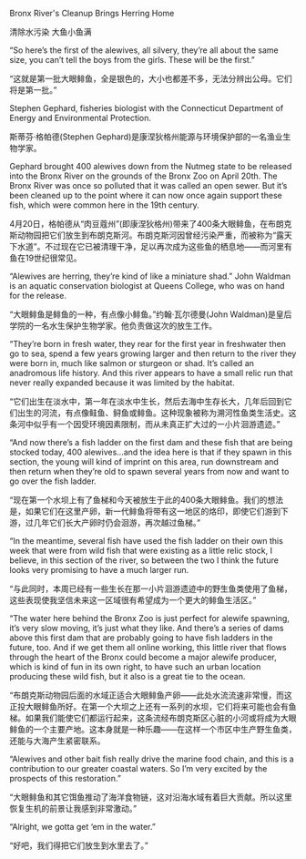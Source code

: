 Bronx River's Cleanup Brings Herring Home

清除水污染 大鱼小鱼满

“So here’s the first of the alewives, all silvery, they’re all about the same size, you can’t tell the boys from the girls. These will be the first.”

“这就是第一批大眼鲱鱼，全是银色的，大小也都差不多，无法分辨出公母。它们将是第一批。”

Stephen Gephard, fisheries biologist with the Connecticut Department of Energy and Environmental Protection.

斯蒂芬·格帕德(Stephen Gephard)是康涅狄格州能源与环境保护部的一名渔业生物学家。

Gephard brought 400 alewives down from the Nutmeg state to be released into the Bronx River on the grounds of the Bronx Zoo on April 20th. The Bronx River was once so polluted that it was called an open sewer. But it’s been cleaned up to the point where it can now once again support these fish, which were common here in the 19th century.

4月20日，格帕德从“肉豆蔻州”(即康涅狄格州)带来了400条大眼鲱鱼，在布朗克斯动物园把它们放生到布朗克斯河。布朗克斯河因曾经污染严重，而被称为“露天下水道”。不过现在它已被清理干净，足以再次成为这些鱼的栖息地——而河里有鱼在19世纪很常见。

“Alewives are herring, they’re kind of like a miniature shad.” John Waldman is an aquatic conservation biologist at Queens College, who was on hand for the release.

“大眼鲱鱼是鲱鱼的一种，有点像小鲱鱼。”约翰·瓦尔德曼(John Waldman)是皇后学院的一名水生保护生物学家。他负责做这次的放生工作。

“They’re born in fresh water, they rear for the first year in freshwater then go to sea, spend a few years growing larger and then return to the river they were born in, much like salmon or sturgeon or shad. It’s called an anadromous life history. And this river appears to have a small relic run that never really expanded because it was limited by the habitat.

“它们出生在淡水中，第一年在淡水中生长，然后去海中生存长大，几年后回到它们出生的河流，有点像鲑鱼、鲟鱼或鲱鱼。这种现象被称为溯河性鱼类生活史。这条河中似乎有一个因受环境因素限制，而从未真正扩大过的一小片洄游遗迹。”

“And now there’s a fish ladder on the first dam and these fish that are being stocked today, 400 alewives…and the idea here is that if they spawn in this section, the young will kind of imprint on this area, run downstream and then return when they’re old to spawn several years from now and want to go over the fish ladder.

“现在第一个水坝上有了鱼梯和今天被放生于此的400条大眼鲱鱼。我们的想法是，如果它们在这里产卵，新一代鲱鱼将带有这一地区的烙印，即使它们游到下游，过几年它们长大产卵时仍会洄游，再次越过鱼梯。”

“In the meantime, several fish have used the fish ladder on their own this week that were from wild fish that were existing as a little relic stock, I believe, in this section of the river, so between the two I think the future looks very promising to have a much larger run.

“与此同时，本周已经有一些生长在那一小片洄游遗迹中的野生鱼类使用了鱼梯，这些表现使我坚信未来这一区域很有希望成为一个更大的鲱鱼生活区。”

“The water here behind the Bronx Zoo is just perfect for alewife spawning, it’s very slow moving, it’s just what they like. And there’s a series of dams above this first dam that are probably going to have fish ladders in the future, too. And if we get them all online working, this little river that flows through the heart of the Bronx could become a major alewife producer, which is kind of fun in its own right, to have such an urban location producing these wild fish, but it also is a great tie to the ocean.

“布朗克斯动物园后面的水域正适合大眼鲱鱼产卵——此处水流流速非常慢，而这正投大眼鲱鱼所好。在第一个大坝之上还有一系列的水坝，它们将来可能也会有鱼梯。如果我们能使它们都运行起来，这条流经布朗克斯区心脏的小河或将成为大眼鲱鱼的一个主要产地。这本身就是一种乐趣——在这样一个市区中生产野生鱼类，还能与大海产生紧密联系。

“Alewives and other bait fish really drive the marine food chain, and this is a contribution to our greater coastal waters. So I’m very excited by the prospects of this restoration.”

“大眼鲱鱼和其它饵鱼推动了海洋食物链，这对沿海水域有着巨大贡献。所以这里恢复生机的前景让我感到非常激动。”

“Alright, we gotta get ‘em in the water.”

“好吧，我们得把它们放生到水里去了。”

